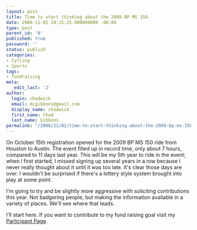 ```yaml
---
layout: post
title: Time to start thinking about the 2009 BP MS 150
date: 2008-11-02 20:15:25.000000000 -08:00
type: post
parent_id: '0'
published: true
password: ''
status: publish
categories:
- Cycling
- Sports
tags:
- fundraising
meta:
  _edit_last: '2'
author:
  login: chadwick
  email: dcgibbons@gmail.com
  display_name: chadwick
  first_name: Chad
  last_name: Gibbons
permalink: "/2008/11/02/time-to-start-thinking-about-the-2009-bp-ms-150/"
---
```

On October 15th registration opened for the 2009 BP MS 150 ride from Houston to Austin. The event filled up in record time, only about 7 hours, compared to 11 days last year. This will be my 5th year to ride in the event; when I first started, I missed signing up several years in a row because I never really thought about it until it was too late. It's clear those days are over. I wouldn't be surprised if there's a lottery style system brought into play at some point.

I'm going to try and be slightly more aggressive with soliciting contributions this year. Not badgering people, but making the information available in a variety of places. We'll see where that leads.

I'll start here. If you want to contribute to my fund raising goal visit my [Participant Page](http://main.nationalmssociety.org/goto/Chad.Gibbons "my MS 150 participant page").

